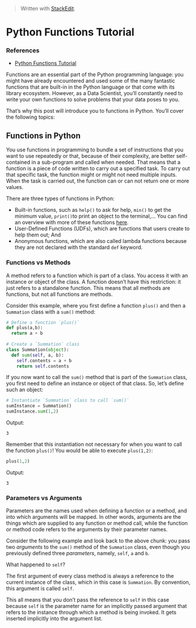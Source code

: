 
> Written with [StackEdit](https://stackedit.io/).

# Python Functions Tutorial

### References

- [Python Functions Tutorial](https://bit.ly/2DDlBsF)

Functions are an essential part of the Python programming language: you might have already encountered and used some of the many fantastic functions that are built-in in the Python language or that come with its library ecosystem. However, as a Data Scientist, you’ll constantly need to write your own functions to solve problems that your data poses to you.

That’s why this post will introduce you to functions in Python. You’ll cover the following topics:

## Functions in Python

You use functions in programming to bundle a set of instructions that you want to use repeatedly or that, because of their complexity, are better self-contained in a sub-program and called when needed. That means that a function is a piece of code written to carry out a specified task. To carry out that specific task, the function might or might not need multiple inputs. When the task is carried out, the function can or can not return one or more values.

There are three types of functions in Python:
- Built-in functions, such as  `help()`  to ask for help,  `min()`  to get the minimum value,  `print()`to print an object to the terminal,… You can find an overview with more of these functions  [here](https://docs.python.org/3/library/functions.html).
-   User-Defined Functions (UDFs), which are functions that users create to help them out; And
-   Anonymous functions, which are also called lambda functions because they are not declared with the standard  `def`  keyword.

### Functions vs Methods

A method refers to a function which is part of a class. You access it with an instance or object of the class. A function doesn’t have this restriction: it just refers to a standalone function. This means that all methods are functions, but not all functions are methods.

Consider this example, where you first define a function `plus()` and then a `Summation` class with a `sum()` method:

```python
# Define a function `plus()`
def plus(a,b):
  return a + b
  
# Create a `Summation` class
class Summation(object):
  def sum(self, a, b):
    self.contents = a + b
    return self.contents 
```
If you now want to call the `sum()` method that is part of the `Summation` class, you first need to define an instance or object of that class. So, let’s define such an object:

```python
# Instantiate `Summation` class to call `sum()`
sumInstance = Summation()
sumInstance.sum(1,2)
```
Output:
```
3
```
Remember that this instantiation not necessary for when you want to call the function `plus()`! You would be able to execute `plus(1,2)`:

```python
plus(1,2)
```
Output:
```
3
```
### Parameters vs Arguments

Parameters are the names used when defining a function or a method, and into which arguments will be mapped. In other words, arguments are the things which are supplied to any function or method call, while the function or method code refers to the arguments by their parameter names.

Consider the following example and look back to the above chunk: you pass two  _arguments_  to the  `sum()`  method of the  `Summation`  class, even though you previously defined three  _parameters_, namely,  `self`,  `a`  and  `b`.

What happened to  `self`?

The first argument of every class method is always a reference to the current instance of the class, which in this case is  `Summation`. By convention, this argument is called  `self`.

This all means that you don’t pass the reference to  `self`  in this case because  `self`  is the parameter name for an implicitly passed argument that refers to the instance through which a method is being invoked. It gets inserted implicitly into the argument list.
<!--stackedit_data:
eyJoaXN0b3J5IjpbLTI3MDY1MDA1OCwtMTkxODQ5MTM5NSwtMT
czNDIzMTIwNl19
-->